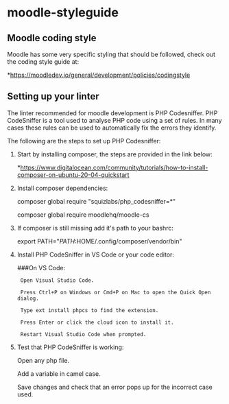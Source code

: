 # moodle-styleguide


## Moodle coding style

Moodle has some very specific styling that should be followed, check out the coding style guide at:

*https://moodledev.io/general/development/policies/codingstyle


## Setting up your linter

The linter recommended for moodle development is PHP Codesniffer. PHP CodeSniffer is a tool used to analyse PHP code using a set of rules. In many cases these rules can be used to automatically fix the errors they identify.

The following are the steps to set up PHP Codesniffer:


  1. Start by installing composer, the steps are provided in the link below:

      *https://www.digitalocean.com/community/tutorials/how-to-install-composer-on-ubuntu-20-04-quickstart
    
 
  2. Install composer dependencies:
   
      composer global require "squizlabs/php_codesniffer=*"
  
      composer global require moodlehq/moodle-cs
      
   
  3. If composer is still missing add it's path to your bashrc:

      export PATH="$PATH:$HOME/.config/composer/vendor/bin"
      

  4. Install PHP CodeSniffer in VS Code or your code editor:
 

      ###On VS Code:
      
          Open Visual Studio Code.
    
          Press Ctrl+P on Windows or Cmd+P on Mac to open the Quick Open dialog.
   
          Type ext install phpcs to find the extension.
    
          Press Enter or click the cloud icon to install it.

          Restart Visual Studio Code when prompted.
 
  
  5. Test that PHP CodeSniffer is working:
  
    
     Open any php file.

     Add a variable in camel case.
    
     Save changes and check that an error pops up for the incorrect case used.

